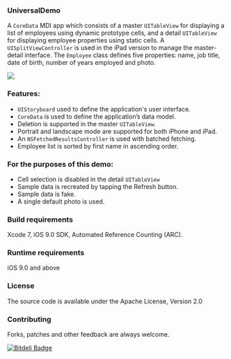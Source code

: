 ### UniversalDemo
A `CoreData` MDI app which consists of a master `UITableView` for displaying a list of employees using dynamic prototype cells, and a detail `UITableView` for displaying employee properties using static cells. A `UISplitViewController` is used in the iPad version to manage the master-detail interface. The `Employee` class defines five properties: name, job title, date of birth, number of years employed and photo.

![](http://i.imgur.com/OEJqeAT.png)

### Features:
- `UIStoryboard` used to define the application's user interface.
- `CoreData` is used to define the application’s data model.
- Deletion is supported in the master `UITableView`.
- Portrait and landscape mode are supported for both iPhone and iPad.
- An `NSFetchedResultsController` is used with batched fetching.
- Employee list is sorted by first name in ascending order.

### For the purposes of this demo:
- Cell selection is disabled in the detail `UITableView`
- Sample data is recreated by tapping the Refresh button.
- Sample data is fake.
- A single default photo is used.

### Build requirements
Xcode 7, iOS 9.0 SDK, Automated Reference Counting (ARC).

### Runtime requirements
iOS 9.0 and above

### License
The source code is available under the Apache License, Version 2.0

### Contributing
Forks, patches and other feedback are always welcome.


[![Bitdeli Badge](https://d2weczhvl823v0.cloudfront.net/shrtlist/universaldemo/trend.png)](https://bitdeli.com/free "Bitdeli Badge")


